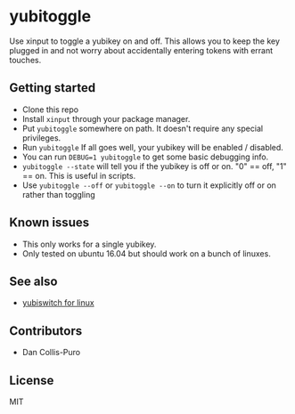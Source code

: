 # yubitoggle

Use xinput to toggle a yubikey on and off. This allows you to keep the key
plugged in and not worry about accidentally entering tokens with errant
touches.

## Getting started

- Clone this repo
- Install `xinput` through your package manager.
- Put `yubitoggle` somewhere on path. It doesn't require any special privileges.
- Run `yubitoggle` If all goes well, your yubikey will be enabled / disabled.
- You can run `DEBUG=1 yubitoggle` to get some basic debugging info.
- `yubitoggle --state` will tell you if the yubikey is off or on. "0" == off,
  "1" == on. This is useful in scripts.
- Use `yubitoggle --off` or `yubitoggle --on` to turn it explicitly off or on
  rather than toggling

## Known issues

- This only works for a single yubikey.
- Only tested on ubuntu 16.04 but should work on a bunch of linuxes.

## See also

- [yubiswitch for linux](https://github.com/gsstark/yubiswitch-for-linux)

## Contributors

- Dan Collis-Puro

## License

MIT
